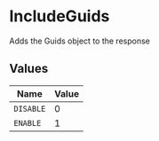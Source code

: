 # IncludeGuids

Adds the Guids object to the response



## Values

| Name      | Value     |
| --------- | --------- |
| `DISABLE` | 0         |
| `ENABLE`  | 1         |